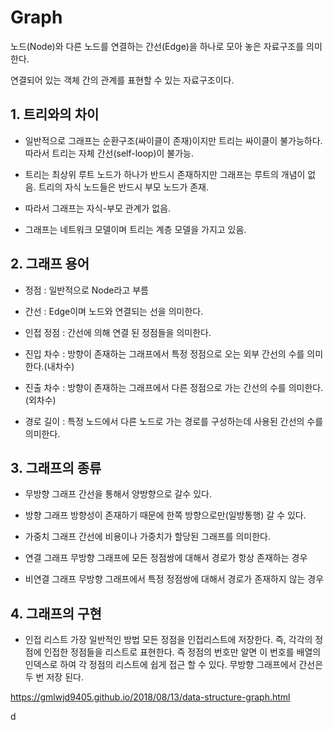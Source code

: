 # Graph

노드(Node)와 다른 노드를 연결하는 간선(Edge)을 하나로 모아 놓은 자료구조를 의미한다.

연결되어 있는 객체 간의 관계를 표현할 수 있는 자료구조이다.

## 1. 트리와의 차이

* 일반적으로 그래프는 순환구조(싸이클이 존재)이지만 트리는 싸이클이 불가능하다. 따라서 트리는 자체 간선(self-loop)이 불가능.

* 트리는 최상위 루트 노드가 하나가 반드시 존재하지만 그래프는 루트의 개념이 없음. 트리의 자식 노드들은 반드시 부모 노드가 존재.

* 따라서 그래프는 자식-부모 관계가 없음.

* 그래프는 네트워크 모델이며 트리는 계층 모델을 가지고 있음.

## 2. 그래프 용어

* 정점 : 일반적으로 Node라고 부름

* 간선 : Edge이며 노드와 연결되는 선을 의미한다.

* 인접 정점 : 간선에 의해 연결 된 정점들을 의미한다.

* 진입 차수 : 방향이 존재하는 그래프에서 특정 정점으로 오는 외부 간선의 수를 의미한다.(내차수)

* 진출 차수 : 방향이 존재하는 그래프에서 다른 정점으로 가는 간선의 수를 의미한다.(외차수)

* 경로 길이 : 특정 노드에서 다른 노드로 가는 경로를 구성하는데 사용된 간선의 수를 의미한다.

## 3. 그래프의 종류

* 무방향 그래프
간선을 통해서 양방향으로 갈수 있다.

* 방향 그래프
방향성이 존재하기 때문에 한쪽 방향으로만(일방통행) 갈 수 있다.

* 가중치 그래프
간선에 비용이나 가중치가 할당된 그래프를 의미한다.

* 연결 그래프
무방향 그래프에 모든 정점쌍에 대해서 경로가 항상 존재하는 경우

* 비연결 그래프
무방향 그래프에서 특정 정점쌍에 대해서 경로가 존재하지 않는 경우

## 4. 그래프의 구현

* 인접 리스트
가장 일반적인 방법
모든 정점을 인접리스트에 저장한다. 즉, 각각의 정점에 인접한 정점들을 리스트로 표현한다.
즉 정점의 번호만 알면 이 번호를 배열의 인덱스로 하여 각 정점의 리스트에 쉽게 접근 할 수 있다.
무방향 그래프에서 간선은 두 번 저장 된다.

https://gmlwjd9405.github.io/2018/08/13/data-structure-graph.html


d
